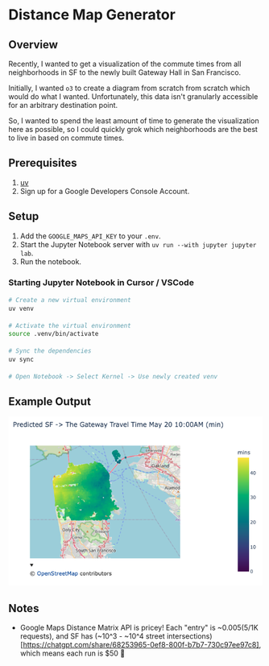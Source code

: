 # Distance Map Generator

## Overview

Recently, I wanted to get a visualization of the commute times from all neighborhoods in SF to the newly built Gateway Hall in San Francisco.

Initially, I wanted `o3` to create a diagram from scratch from scratch which would do what I wanted. Unfortunately, this data isn't granularly accessible for an arbitrary destination point.

So, I wanted to spend the least amount of time to generate the visualization here as possible, so I could quickly grok which neighborhoods are the best to live in based on commute times.

## Prerequisites

1. [uv](https://docs.astral.sh/uv/)
2. Sign up for a Google Developers Console Account.

## Setup

1. Add the `GOOGLE_MAPS_API_KEY` to your `.env`.
2. Start the Jupyter Notebook server with `uv run --with jupyter jupyter lab`.
3. Run the notebook.

### Starting Jupyter Notebook in Cursor / VSCode

```bash
# Create a new virtual environment
uv venv

# Activate the virtual environment
source .venv/bin/activate

# Sync the dependencies
uv sync

# Open Notebook -> Select Kernel -> Use newly created venv
```

## Example Output

![SF to Gateway Hall](./assets/sf_gateway_travel_time.png)

## Notes

- Google Maps Distance Matrix API is pricey! Each "entry" is ~$0.005 ($5/1K requests), and SF has (~10^3 - ~10^4 street intersections)[https://chatgpt.com/share/68253965-0ef8-800f-b7b7-730c97ee97c8], which means each run is $50 🤯
